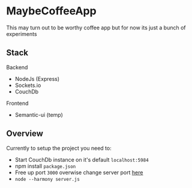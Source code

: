 # MaybeCoffeeApp
This may turn out to be worthy coffee app but for now its just a bunch of experiments

## Stack
Backend
- NodeJs (Express)
- Sockets.io
- CouchDb

Frontend
- Semantic-ui (temp)

## Overview
Currently to setup the project you need to:
- Start CouchDb instance on it's default `localhost:5984`
- npm install `package.json`
- Free up port `3000` overwise change server port [here](https://github.com/KatFishSnake/maybecoffeeapp/blob/master/server.js#L71)
- `node --harmony server.js`
